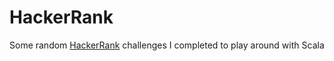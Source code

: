 # HackerRank
Some random [HackerRank](https://www.hackerrank.com/) challenges I completed to play around with Scala
